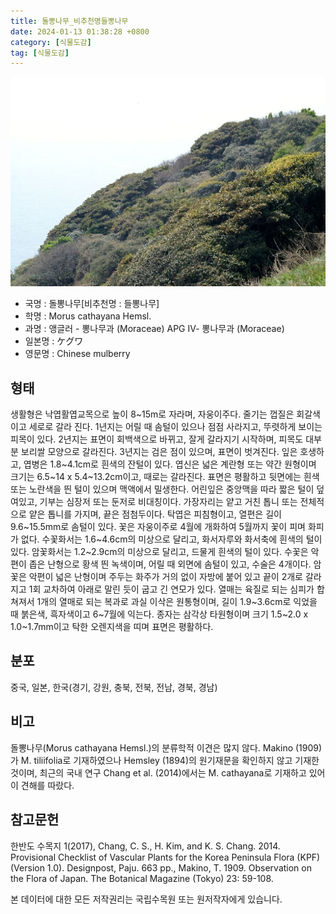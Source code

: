 ```yaml
---
title: 돌뽕나무_비추천명들뽕나무
date: 2024-01-13 01:38:28 +0800
category: [식물도감]
tag: [식물도감]
---
```




![돌뽕나무[비추천명 : 들뽕나무]](/assets/img/fileUpload/plants/basic/Moraceae/Morus/11725/11725_1_th2.jpg)
- 국명 : 돌뽕나무[비추천명 : 들뽕나무]
- 학명 : Morus cathayana Hemsl.
- 과명 : 앵글러 - 뽕나무과 (Moraceae) APG Ⅳ- 뽕나무과 (Moraceae)
- 일본명 : ケグワ
- 영문명 : Chinese mulberry


## 형태
생활형은 낙엽활엽교목으로 높이 8~15m로 자라며, 자웅이주다. 줄기는 껍질은 회갈색이고 세로로 갈라 진다. 1년지는 어릴 때 솜털이 있으나 점점 사라지고, 뚜렷하게 보이는 피목이 있다. 2년지는 표면이 회백색으로 바뀌고, 잘게 갈라지기 시작하며, 피목도 대부분 보리쌀 모양으로 갈라진다. 3년지는 검은 점이 있으며, 표면이 벗겨진다. 잎은 호생하고, 엽병은 1.8~4.1cm로 흰색의 잔털이 있다. 엽신은 넓은 계란형 또는 약간 원형이며 크기는 6.5~14 x 5.4~13.2cm이고, 때로는 갈라진다. 표면은 평활하고 뒷면에는 흰색 또는 노란색을 띈 털이 있으며 맥액에서 밀생한다. 어린잎은 중앙맥을 따라 짧은 털이 덮여있고, 기부는 심장저 또는 둔저로 비대칭이다. 가장자리는 얕고 거친 톱니 또는 전체적으로 얕은 톱니를 가지며, 끝은 점첨두이다. 탁엽은 피침형이고, 열편은 길이 9.6~15.5mm로 솜털이 있다. 꽃은 자웅이주로 4월에 개화하여 5월까지 꽃이 피며 화피가 없다. 수꽃화서는 1.6~4.6cm의 미상으로 달리고, 화서자루와 화서축에 흰색의 털이 있다. 암꽃화서는 1.2~2.9cm의 미상으로 달리고, 드물게 흰색의 털이 있다. 수꽃은 악편이 좁은 난형으로 황색 띈 녹색이며, 어릴 때 외면에 솜털이 있고, 수술은 4개이다. 암꽃은 악편이 넓은 난형이며 주두는 화주가 거의 없이 자방에 붙어 있고 끝이 2개로 갈라지고 1회 교차하여 아래로 말린 듯이 굽고 긴 연모가 있다. 열매는 육질로 되는 심피가 합쳐져서 1개의 열매로 되는 복과로 과실 이삭은 원통형이며, 길이 1.9~3.6cm로 익었을 때 붉은색, 흑자색이고 6~7월에 익는다. 종자는 삼각상 타원형이며 크기 1.5~2.0 x 1.0~1.7mm이고 탁한 오렌지색을 띠며 표면은 평활하다.
## 분포
중국, 일본, 한국(경기, 강원, 충북, 전북, 전남, 경북, 경남)
## 비고
돌뽕나무(Morus cathayana Hemsl.)의 분류학적 이견은 많지 않다. Makino (1909)가 M. tiliifolia로 기재하였으나 Hemsley (1894)의 원기재문을 확인하지 않고 기재한 것이며, 최근의 국내 연구 Chang et al. (2014)에서는 M. cathayana로 기재하고 있어 이 견해를 따랐다.
## 참고문헌
한반도 수목지 1(2017), Chang, C. S., H. Kim, and K. S. Chang. 2014. Provisional Checklist of Vascular Plants for the Korea Peninsula Flora (KPF) (Version 1.0). Designpost, Paju. 663 pp., Makino, T. 1909. Observation on the Flora of Japan. The Botanical Magazine (Tokyo) 23: 59-108.






본 데이터에 대한 모든 저작권리는 국립수목원 또는 원저작자에게 있습니다.
